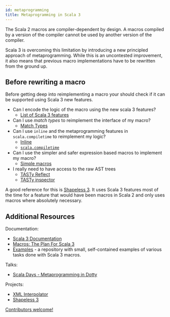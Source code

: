 ```yaml
---
id: metaprogramming
title: Metaprogramming in Scala 3
---
```


The Scala 2 macros are compiler-dependent by design. A macros compiled by a version of the compiler cannot be used by another version of the compiler.

Scala 3 is overcoming this limitation by introducing a new principled approach of metaprogramming. While this is an uncontested improvement, it also means that previous macro implementations have to be rewritten from the ground up.

## Before rewriting a macro

Before getting deep into reimplementing a macro your should check if it can be supported using Scala 3 new features.

* Can I encode the logic of the macro using the new scala 3 features?
  * [List of Scala 3 features](http://dotty.epfl.ch/docs/reference/overview.html)
* Can I use *match types* to reimplement the interface of my macro?
  * [Match Types](http://dotty.epfl.ch/docs/reference/new-types/match-types.html)
* Can I use `inline` and the metaprogramming features in `scala.compiletime` to reimplement my logic?
  * [Inline](http://dotty.epfl.ch/docs/reference/metaprogramming/inline.html)
  * [`scala.compiletime`](http://dotty.epfl.ch/api/scala/compiletime/index.html)
* Can I use the simpler and safer expression based macros to implement my macro?
  * [Simple macros](http://dotty.epfl.ch/docs/reference/metaprogramming/macros.html)
* I really need to have access to the raw AST trees
  * [TASTy Reflect](http://dotty.epfl.ch/docs/reference/metaprogramming/tasty-reflect.html)
  * [TASTy inspector](http://dotty.epfl.ch/docs/reference/metaprogramming/tasty-inspect.html)

A good reference for this is [Shapeless 3](https://github.com/dotty-staging/shapeless/tree/shapeless-3). It uses Scala 3 features most of the time for a feature that would have been macros in Scala 2 and only uses macros where absolutely necessary.

## Additional Resources

Documentation:
- [Scala 3 Documentation](https://dotty.epfl.ch/docs/reference/metaprogramming/toc.html)
- [Macros: The Plan For Scala 3](https://www.scala-lang.org/blog/2018/04/30/in-a-nutshell.html)
- [Examples](https://github.com/lampepfl/dotty-macro-examples) - a repository with small, self-contained examples of various tasks done with Scala 3 macros.

Talks:
* [Scala Days - Metaprogramming in Dotty](https://www.youtube.com/watch?v=ZfDS_gJyPTc)

Projects:
* [XML Interpolator](https://github.com/dotty-staging/xml-interpolator/tree/master)
* [Shapeless 3](https://github.com/dotty-staging/shapeless/tree/shapeless-3)

[Contributors welcome!](../contributing.md)
